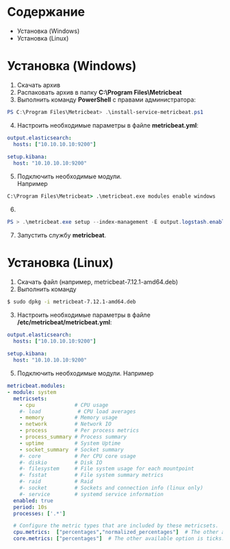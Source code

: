 # Содержание
* Установка (Windows)
* Установка (Linux)
# Установка (Windows)
1. Скачать архив
2. Распаковать архив в папку **C:\Program Files\Metricbeat**
3. Выполнить команду **PowerShell** с правами администратора:
```powershell
PS C:\Program Files\Metricbeat> .\install-service-metricbeat.ps1
```
4. Настроить необходимые параметры в файле **metricbeat.yml**:
```yml
output.elasticsearch:
  hosts: ["10.10.10.10:9200"]
  
setup.kibana:
  host: "10.10.10.10:9200"
```
5. Подключить необходимые модули.  
Например
```cmd
C:\Program Files\Metricbeat> .\metricbeat.exe modules enable windows
```
6.
```powershell
PS > .\metricbeat.exe setup --index-management -E output.logstash.enabled=false -E 'output.elasticsearch.hosts=["localhost:9200"]'
```
7. Запустить службу **metricbeat**.
# Установка (Linux)
1. Скачать файл (например, metricbeat-7.12.1-amd64.deb)
2. Выполнить команду
```bash
$ sudo dpkg -i metricbeat-7.12.1-amd64.deb
```
3. Настроить необходимые параметры в файле **/etc/metricbeat/metricbeat.yml**:
```yml
output.elasticsearch:
  hosts: ["10.10.10.10:9200"]
  
setup.kibana:
  host: "10.10.10.10:9200"
```
5. Подключить необходимые модули.
Например
```yml
metricbeat.modules:
- module: system
  metricsets:
    - cpu             # CPU usage
    #- load            # CPU load averages
    - memory          # Memory usage
    - network         # Network IO
    - process         # Per process metrics
    - process_summary # Process summary
    - uptime          # System Uptime
    - socket_summary  # Socket summary
    #- core           # Per CPU core usage
    #- diskio         # Disk IO
    #- filesystem     # File system usage for each mountpoint
    #- fsstat         # File system summary metrics
    #- raid           # Raid
    #- socket         # Sockets and connection info (linux only)
    #- service        # systemd service information
  enabled: true
  period: 10s
  processes: ['.*']

  # Configure the metric types that are included by these metricsets.
  cpu.metrics:  ["percentages","normalized_percentages"]  # The other available option is ticks.
  core.metrics: ["percentages"]  # The other available option is ticks.
```
